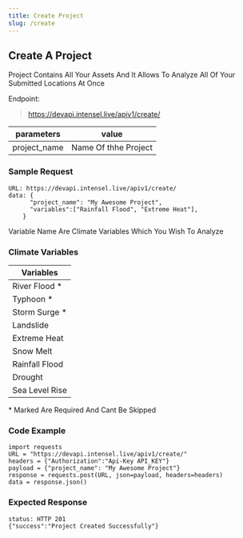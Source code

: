 ```yaml
---
title: Create Project
slug: /create
---
```


## Create A Project

Project Contains All Your Assets And It Allows To Analyze All Of Your Submitted Locations At Once

Endpoint:

> https://devapi.intensel.live/apiv1/create/


| parameters        | value                             |
| ---------------- | --------------------------------- |
| project_name              | Name Of thhe Project    |

### Sample Request
```
URL: https://devapi.intensel.live/apiv1/create/
data: {
      "project_name": "My Awesome Project",
      "variables":["Rainfall Flood", "Extreme Heat"],
    }
```
Variable Name Are Climate Variables Which You Wish To Analyze

### Climate Variables

| Variables         |
| ---------------- |
|  River Flood *     |
|  Typhoon *     |
|  Storm Surge  *    |
|  Landslide      |
|  Extreme Heat      |
|  Snow Melt      |
|  Rainfall Flood      |
|  Drought      |
|  Sea Level Rise      |
\* Marked Are Required And Cant Be Skipped

### Code Example

```
import requests
URL = "https://devapi.intensel.live/apiv1/create/"
headers = {"Authorization":"Api-Key API_KEY"}
payload = {"project_name": "My Awesome Project"}
response = requests.post(URL, json=payload, headers=headers)
data = response.json()
```

### Expected Response
```
status: HTTP 201
{"success":"Project Created Successfully"}
```